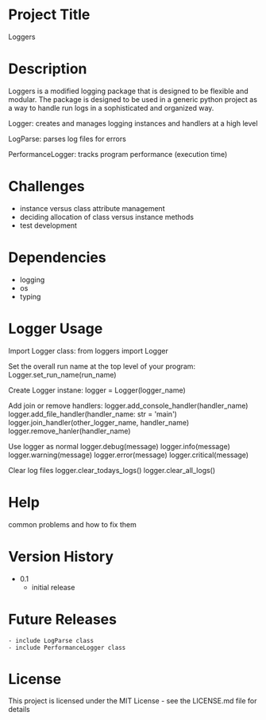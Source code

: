 # Project Title
Loggers


# Description
Loggers is a modified logging package that is designed to be flexible and modular.
The package is designed to be used in a generic python project as a way to handle run logs in a
sophisticated and organized way.

Logger: creates and manages logging instances and handlers at a high level

LogParse: parses log files for errors

PerformanceLogger: tracks program performance (execution time)


# Challenges
- instance versus class attribute management
- deciding allocation of class versus instance methods
- test development


# Dependencies
- logging
- os
- typing


# Logger Usage
Import Logger class:
from loggers import Logger

Set the overall run name at the top level of your program:
Logger.set_run_name(run_name)

Create Logger instane:
logger = Logger(logger_name)

Add join or remove handlers:
logger.add_console_handler(handler_name)
logger.add_file_handler(handler_name: str = 'main')
logger.join_handler(other_logger_name, handler_name)
logger.remove_hanler(handler_name)

Use logger as normal
logger.debug(message)
logger.info(message)
logger.warning(message)
logger.error(message)
logger.critical(message)

Clear log files
logger.clear_todays_logs()
logger.clear_all_logs()


# Help
common problems and how to fix them


# Version History
- 0.1 
    - initial release


# Future Releases
    - include LogParse class
    - include PerformanceLogger class


# License
This project is licensed under the MIT License - see the LICENSE.md file for details